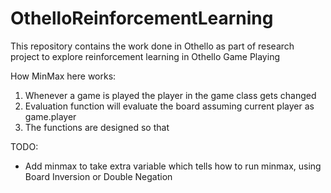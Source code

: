 # OthelloReinforcementLearning
This repository contains the work done in Othello as part of research project to explore reinforcement learning in Othello Game Playing

How MinMax here works:
1. Whenever a game is played the player in the game class gets changed
2. Evaluation function will evaluate the board assuming current player as game.player
3. The functions are designed so that 

TODO:
* Add minmax to take extra variable which tells how to run minmax, using Board Inversion or Double Negation